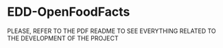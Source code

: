 # EDD-OpenFoodFacts

PLEASE, REFER TO THE PDF README TO SEE EVERYTHING RELATED TO THE DEVELOPMENT OF THE PROJECT
